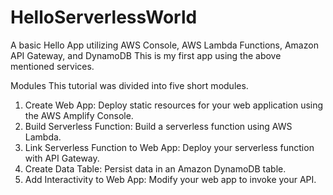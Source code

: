 # HelloServerlessWorld
A basic Hello App utilizing AWS Console, AWS Lambda Functions, Amazon API Gateway, and DynamoDB
This is my first app using the above mentioned services.

Modules
This tutorial was divided into five short modules.

1. Create Web App: Deploy static resources for your web application using the AWS Amplify Console.
2. Build Serverless Function: Build a serverless function using AWS Lambda.
3. Link Serverless Function to Web App: Deploy your serverless function with API Gateway.
4. Create Data Table: Persist data in an Amazon DynamoDB table.
5. Add Interactivity to Web App: Modify your web app to invoke your API.
